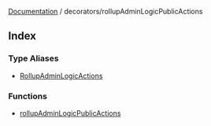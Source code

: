 [Documentation](../../README.md) / decorators/rollupAdminLogicPublicActions

## Index

### Type Aliases

- [RollupAdminLogicActions](type-aliases/RollupAdminLogicActions.md)

### Functions

- [rollupAdminLogicPublicActions](functions/rollupAdminLogicPublicActions.md)
